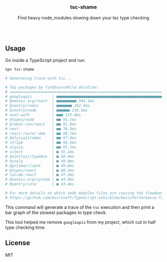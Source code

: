 <div align='center'>
    <br/>
    <br/>
    <h3>tsc-shame</h3>
    <p>Find heavy node_modules slowing down your tsc type checking</p>
    <br/>
    <br/>
</div>

## Usage

Go inside a TypeScript project and run:

```bash
npx tsc-shame

# Generating trace with tsc...

# Top packages by findSourceFile duration:
# =========================================================================
# googleapis         | ■■■■■■■■■■■■■■■■■■■■■■■■■■■■■■■■■■■■■■■■■■■■■■■■■■ 1882.4ms
# @nextui-org/react  | ■■■■■■■■■ 344.1ms
# @sentry/remix      | ■■■■■■■ 262.5ms
# @sentry/node       | ■■■■■■ 210.5ms
# next-auth          | ■■■ 115.8ms
# @types/node        | ■■ 91.7ms
# @remix-run/react   | ■■ 91.0ms
# next               | ■■ 78.5ms
# react-router-dom   | ■■ 68.7ms
# @elysiajs/eden     | ■■ 67.4ms
# stripe             | ■■ 66.5ms
# elysia             | ■■ 65.1ms
# vitest             | ■ 56.1ms
# @sinclair/typebox  | ■ 50.6ms
# kysely             | ■ 49.9ms
# @prisma/client     | ■ 49.8ms
# @types/react       | ■ 48.2ms
# lucide-react       | ■ 47.3ms
# @nextui-org/system | ■ 44.0ms
# @sentry/core       | ■ 43.4ms

# For more details on which node_modules files are causing the slowdown, refer to the tsc tracing guide:
# https://github.com/microsoft/TypeScript-wiki/blob/main/Performance-Tracing.md
```

This command will generate a trace of the `tsc` execution and then print a bar graph of the slowest packages to type check.

This tool helped me remove `googleapis` from my project, which cut in half type checking time.

## License

MIT
